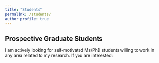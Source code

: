 ```yaml
---
title: "Students"
permalink: /students/
author_profile: true
---
```


## Prospective Graduate Students

I am actively looking for self-motivated Ms/PhD students willing to work in any area related to my research. If you are interested:

